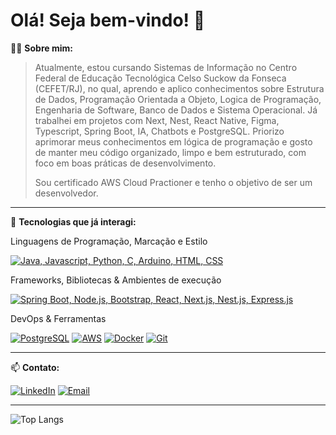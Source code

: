 # Olá! Seja bem-vindo! 👋

🙋‍♂️ **Sobre mim:**  
> Atualmente, estou cursando Sistemas de Informação no Centro Federal de Educação Tecnológica Celso Suckow da Fonseca (CEFET/RJ), no qual, aprendo e aplico conhecimentos sobre Estrutura de Dados, Programação Orientada a Objeto, Logica de Programação, Engenharia de Software, Banco de Dados e Sistema Operacional. Já trabalhei em projetos com Next, Nest, React Native, Figma, Typescript, Spring Boot, IA, Chatbots e PostgreSQL. Priorizo aprimorar meus conhecimentos em lógica de programação e gosto de manter meu código organizado, limpo e bem estruturado, com foco em boas práticas de desenvolvimento.
>
> Sou certificado AWS Cloud Practioner e tenho o objetivo de ser um desenvolvedor.

---
🚀 **Tecnologias que já interagi:**  

Linguagens de Programação, Marcação e Estilo

[![Java, Javascript, Python, C, Arduino, HTML, CSS](https://skillicons.dev/icons?i=java,js,python,c,arduino,html,css)](https://skillicons.dev)

Frameworks, Bibliotecas & Ambientes de execução

[![Spring Boot, Node.js, Bootstrap, React, Next.js, Nest.js, Express.js](https://skillicons.dev/icons?i=spring,nodejs,bootstrap,react,nextjs,nestjs,express)](https://skillicons.dev)

<!-- ![Spring Boot](https://img.shields.io/badge/Spring_Boot-6DB33F?style=for-the-badge&logo=spring-boot&logoColor=white)
![Bootstrap](https://img.shields.io/badge/Bootstrap-7952B3?style=for-the-badge&logo=bootstrap&logoColor=fff)
![Thymeleaf](https://img.shields.io/badge/Thymeleaf-005F0F?style=for-the-badge&logo=thymeleaf&logoColor=white) -->


DevOps & Ferramentas

[![PostgreSQL](https://skillicons.dev/icons?i=postgresql)](https://skillicons.dev)
[![AWS](https://skillicons.dev/icons?i=aws)](https://skillicons.dev)
[![Docker](https://skillicons.dev/icons?i=docker)](https://skillicons.dev)
[![Git](https://skillicons.dev/icons?i=git)](https://skillicons.dev)

<!-- ![PostgreSQL](https://img.shields.io/badge/PostgreSQL-336791?style=for-the-badge&logo=postgresql&logoColor=white)
![Amazon Web Services](https://img.shields.io/badge/AWS-232F3E?style=for-the-badge&logo=amazonwebservices&logoColor=white)
![Docker](https://img.shields.io/badge/Docker-2496ED?style=for-the-badge&logo=docker&logoColor=white)
![Git](https://img.shields.io/badge/Git-F05032?style=for-the-badge&logo=git&logoColor=white) -->



---
📫 **Contato:**

[![LinkedIn](https://img.shields.io/badge/LinkedIn-0077B5?style=for-the-badge&logo=linkedin&logoColor=white)](https://www.linkedin.com/in/israelcunha/)
[![Email](https://img.shields.io/badge/Email-D14836?style=for-the-badge&logo=gmail&logoColor=white)](mailto:israelcunhaolive@gmail.com)

---
![Top Langs](https://github-readme-stats.vercel.app/api/top-langs/?username=israelhub&layout=compact&theme=transparent&text_color=FFFFFF&title_color=FFFFFF)
<!--
**israelhub/israelhub** is a ✨ _special_ ✨ repository because its `README.md` (this file) appears on your GitHub profile.

Here are some ideas to get you started:

- 🔭 I’m currently working on ...
- 🌱 I’m currently learning ...
- 👯 I’m looking to collaborate on ...
- 🤔 I’m looking for help with ...
- 💬 Ask me about ...
- 📫 How to reach me: ...
- 😄 Pronouns: ...
- ⚡ Fun fact: ...
-->
